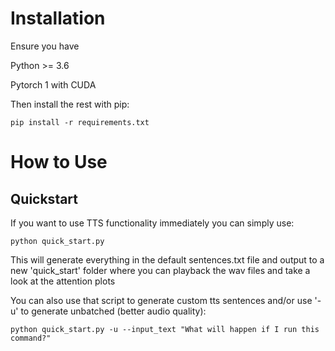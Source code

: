 # Installation
Ensure you have

  Python >= 3.6
  
  Pytorch 1 with CUDA
  
Then install the rest with pip:

```pip install -r requirements.txt```

# How to Use

## Quickstart

If you want to use TTS functionality immediately you can simply use:

```python quick_start.py```

This will generate everything in the default sentences.txt file and output to a new 'quick_start' folder where you can playback the wav files and take a look at the attention plots

You can also use that script to generate custom tts sentences and/or use '-u' to generate unbatched (better audio quality):

```python quick_start.py -u --input_text "What will happen if I run this command?"```
